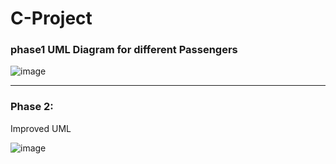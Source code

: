 # C-Project

### phase1 UML Diagram for different Passengers

![image](https://user-images.githubusercontent.com/39345855/68090119-21ccad00-fe3e-11e9-8f71-1d2d345c3699.png)

----------------------
### Phase 2: 
Improved UML 

![image](https://user-images.githubusercontent.com/39345855/68090368-f1d2d900-fe40-11e9-975c-74c6d6e16ba0.png)
